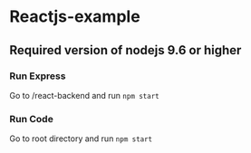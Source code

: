 # Reactjs-example

## Required version of nodejs 9.6 or higher

### Run Express 
Go to /react-backend and run `npm start`

### Run Code
Go to root directory and run `npm start`


